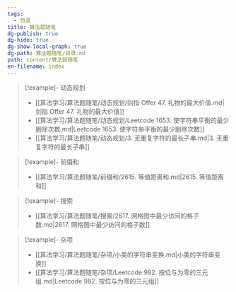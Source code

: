 ```yaml
---
tags:
  - 目录
title: 算法题随笔
dg-publish: true
dg-hide: true
dg-show-local-graph: true
dg-path: 算法题随笔/目录.md
path: content/算法题随笔
en-filename: index
---
```


> [!example]- 动态规划
>  - [[算法学习/算法题随笔/动态规划/剑指 Offer 47. 礼物的最大价值.md|剑指 Offer 47. 礼物的最大价值]]
> - [[算法学习/算法题随笔/动态规划/Leetcode 1653. 使字符串平衡的最少删除次数.md|Leetcode 1653. 使字符串平衡的最少删除次数]]
> - [[算法学习/算法题随笔/动态规划/3. 无重复字符的最长子串.md|3. 无重复字符的最长子串]]
> 

> [!example]- 前缀和
>  - [[算法学习/算法题随笔/前缀和/2615. 等值距离和.md|2615. 等值距离和]]
> 

> [!example]- 搜索
>  - [[算法学习/算法题随笔/搜索/2617. 网格图中最少访问的格子数.md|2617. 网格图中最少访问的格子数]]
> 

> [!example]- 杂项
>  - [[算法学习/算法题随笔/杂项/小美的字符串变换.md|小美的字符串变换]]
> - [[算法学习/算法题随笔/杂项/Leetcode 982. 按位与为零的三元组.md|Leetcode 982. 按位与为零的三元组]]
> 

